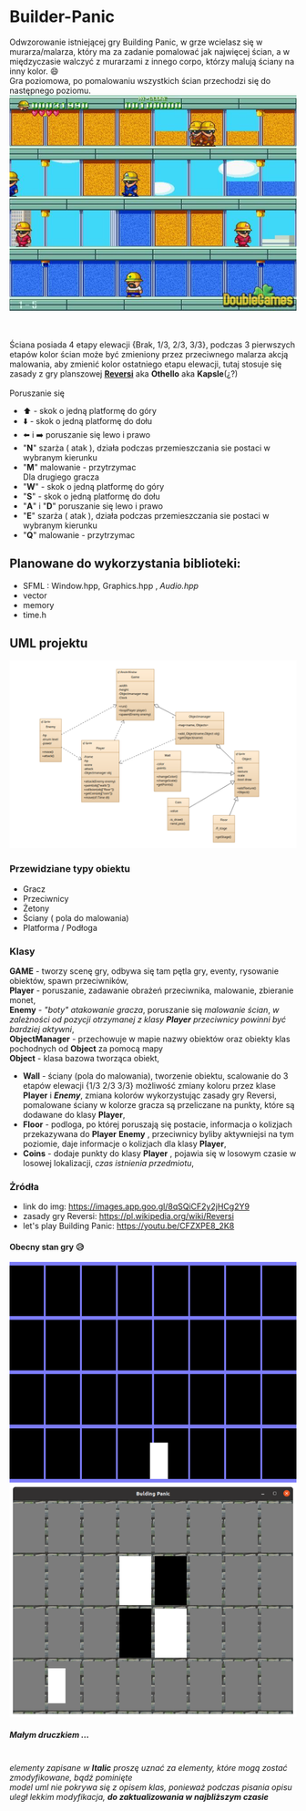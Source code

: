 # Builder-Panic

Odwzorowanie istniejącej gry Building Panic, w grze wcielasz się w murarza/malarza, który ma za zadanie pomalować jak najwięcej ścian, a w międzyczasie walczyć z murarzami z innego corpo, którzy malują ściany na inny kolor. :smile: <br/>
Gra poziomowa, po pomalowaniu wszystkich ścian przechodzi się do następnego poziomu. <br/>
![Image of Building Panic](https://github.com/macnack/Builder-Panic/blob/master/images/building-panic_3_big.jpg)

<br/><br/>
Ściana posiada 4 etapy elewacji {Brak, 1/3, 2/3, 3/3}, podczas 3 pierwszych etapów kolor ścian może być zmieniony przez przeciwnego malarza akcją malowania, aby zmienić kolor ostatniego etapu elewacji, tutaj stosuje się zasady z gry planszowej [**Reversi**](https://pl.wikipedia.org/wiki/Reversi) aka **Othello** aka **Kapsle**(¿?) <br/>
<br/> Poruszanie się <br/>
* :arrow_up: - skok o jedną platformę do góry
* :arrow_down: - skok o jedną platformę do dołu
* :arrow_left: i :arrow_right: poruszanie się lewo i prawo
* "**N**" szarża ( atak ), działa podczas przemieszczania sie postaci w wybranym kierunku
* "**M**" malowanie - przytrzymac
<br/> Dla drugiego gracza <br/>
* "**W**" - skok o jedną platformę do góry
* "**S**" - skok o jedną platformę do dołu
* "**A**" i "**D**" poruszanie się lewo i prawo
* "**E**" szarża ( atak ), działa podczas przemieszczania sie postaci w wybranym kierunku
* "**Q**" malowanie - przytrzymac
## Planowane do wykorzystania biblioteki:

* SFML : Window.hpp, Graphics.hpp , *Audio.hpp*
* vector
* memory
* time.h

## UML projektu
![Image of UML model](https://github.com/macnack/Builder-Panic/blob/master/images/uml_model.png)

### Przewidziane typy obiektu
* Gracz
* Przeciwnicy
* Żetony
* Ściany ( pola do malowania)
* Platforma / Podłoga

### Klasy
**GAME** - tworzy scenę gry, odbywa się tam pętla gry, eventy, rysowanie obiektów, spawn przeciwników, <br/>
**Player** - poruszanie, zadawanie obrażeń przeciwnika, malowanie, zbieranie monet, <br/>
**Enemy** - *"boty" atakowanie gracza*, poruszanie się *malowanie ścian*, *w zależności od pozycji otrzymanej z klasy **Player** przeciwnicy powinni być bardziej aktywni*, <br/>
**ObjectManager** - przechowuje w mapie nazwy obiektów oraz obiekty klas pochodnych od **Object** za pomocą mapy <br/>
**Object** - klasa bazowa tworząca obiekt,
* **Wall** - ściany (pola do malowania), tworzenie obiektu, scalowanie do 3 etapów elewacji {1/3 2/3 3/3} możliwość zmiany koloru przez klase **Player** i ***Enemy***, zmiana kolorów wykorzystując zasady gry Reversi, pomalowane ściany w kolorze gracza są przeliczane na punkty, które są dodawane do klasy **Player**,
* **Floor** - podloga, po której poruszają się postacie, informacja o kolizjach przekazywana do **Player** **Enemy** , przeciwnicy byliby aktywniejsi na tym poziomie, daje informacje o kolizjach dla klasy **Player**,
* **Coins** - dodaje punkty do klasy **Player** , pojawia się w losowym czasie w losowej lokalizacji, *czas istnienia przedmiotu*,
### Żródła
- link do img: https://images.app.goo.gl/8qSQiCF2y2jHCg2Y9
- zasady gry Reversi: https://pl.wikipedia.org/wiki/Reversi
- let's play Building Panic: https://youtu.be/CFZXPE8_2K8

#### Obecny stan gry :disappointed_relieved:
![Image of gra right now](https://github.com/macnack/Builder-Panic/blob/master/images/scena.png)
![Image of board](https://github.com/macnack/Builder-Panic/blob/master/images/reversi_board.png)
##### Małym druczkiem ...
<br/>*elementy zapisane w **Italic** proszę uznać za elementy, które mogą zostać zmodyfikowane, bądź pominięte*
<br/>*model uml nie pokrywa się z opisem klas, ponieważ podczas pisania opisu uległ lekkim modyfikacja, **do zaktualizowania w najbliższym czasie***
